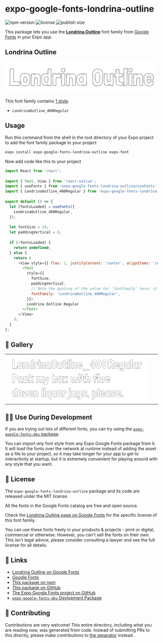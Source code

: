 # expo-google-fonts-londrina-outline

![npm version](https://flat.badgen.net/npm/v/expo-google-fonts-londrina-outline)
![license](https://flat.badgen.net/github/license/expo/google-fonts)
![publish size](https://flat.badgen.net/packagephobia/install/expo-google-fonts-londrina-outline)

This package lets you use the [**Londrina Outline**](https://fonts.google.com/specimen/Londrina+Outline) font family from [Google Fonts](https://fonts.google.com/) in your Expo app.

## Londrina Outline

![Londrina Outline](./font-family.png)

This font family contains [1 style](#-gallery).

- `LondrinaOutline_400Regular`

## Usage

Run this command from the shell in the root directory of your Expo project to add the font family package to your project
```sh
expo install expo-google-fonts-londrina-outline expo-font
```

Now add code like this to your project
```js
import React from 'react';

import { Text, View } from 'react-native';
import { useFonts } from 'expo-google-fonts-londrina-outline/useFonts';
import { LondrinaOutline_400Regular } from 'expo-google-fonts-londrina-outline/400Regular';

export default () => {
  let [fontsLoaded] = useFonts({
    LondrinaOutline_400Regular,
  });

  let fontSize = 24;
  let paddingVertical = 6;

  if (!fontsLoaded) {
    return undefined;
  } else {
    return (
      <View style={{ flex: 1, justifyContent: 'center', alignItems: 'center' }}>
        <Text
          style={{
            fontSize,
            paddingVertical,
            // Note the quoting of the value for `fontFamily` here; it expects a string!
            fontFamily: 'LondrinaOutline_400Regular',
          }}>
          Londrina Outline Regular
        </Text>
      </View>
    );
  }
};

```

## 🔡 Gallery


||||
|-|-|-|
|![LondrinaOutline_400Regular](.//400Regular/LondrinaOutline_400Regular.ttf.png)||||


## 👩‍💻 Use During Development

If you are trying out lots of different fonts, you can try using the [`expo-google-fonts-dev` package](https://github.com/freeboub/google-fonts/tree/master/font-packages/dev#readme).

You can import *any* font style from any Expo Google Fonts package from it. It will load the fonts
over the network at runtime instead of adding the asset as a file to your project, so it may take longer
for your app to get to interactivity at startup, but it is extremely convenient
for playing around with any style that you want.

## 📖 License

The `expo-google-fonts-londrina-outline` package and its code are released under the MIT license.

All the fonts in the Google Fonts catalog are free and open source.

Check the [Londrina Outline page on Google Fonts](https://fonts.google.com/specimen/Londrina+Outline) for the specific license of this font family.

You can use these fonts freely in your products & projects - print or digital, commercial or otherwise. However, you can't sell the fonts on their own. This isn't legal advice, please consider consulting a lawyer and see the full license for all details.

## 🔗 Links

- [Londrina Outline on Google Fonts](https://fonts.google.com/specimen/Londrina+Outline)
- [Google Fonts](https://fonts.google.com/)
- [This package on npm](https://www.npmjs.com/package/expo-google-fonts-londrina-outline)
- [This package on GitHub](https://github.com/freeboub/google-fonts/tree/master/font-packages/londrina-outline)
- [The Expo Google Fonts project on GitHub](https://github.com/freeboub/google-fonts)
- [`expo-google-fonts-dev` Devlopment Package](https://github.com/freeboub/google-fonts/tree/master/font-packages/dev)

## 🤝 Contributing

Contributions are very welcome! This entire directory, including what you are reading now, was generated from code. Instead of submitting PRs to this directly, please make contributions to [the generator](https://github.com/freeboub/google-fonts/tree/master/packages/generator) instead.

